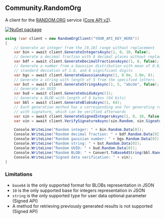 ## Community.RandomOrg

A client for the [RANDOM.ORG](https://www.random.org) service ([Core API v2](https://api.random.org/json-rpc/2)).

[![NuGet package](https://img.shields.io/nuget/v/Community.RandomOrg.svg?style=flat-square)](https://www.nuget.org/packages/Community.RandomOrg)

```cs
using (var client = new RandomOrgClient("YOUR_API_KEY_HERE"))
{
    // Generate an integer from the [0,10] range without replacement
    var bin = await client.GenerateIntegersAsync(1, 0, 10, false);
    // Generate a decimal fraction with 8 decimal places without replacement
    var bdf = await client.GenerateDecimalFractionsAsync(1, 8, false);
    // Generate a number from a Gaussian distribution with mean of 0.0,
    // standard deviation of 1.0, and 8 significant digits
    var bgs = await client.GenerateGaussiansAsync(1, 0.0m, 1.0m, 8);
    // Generate a string with length of 5 from the specified letters
    var bst = await client.GenerateStringsAsync(1, 5, "abcde", false);
    // Generate an UUID
    var bud = await client.GenerateUuidsAsync(1);
    // Generate a BLOB with length of 8 bytes (64 bits)
    var bbl = await client.GenerateBlobsAsync(1, 64);
    // Each generation method has a corresponding one for generating random data
    // with signature, which can be verified afterwards
    var sin = await client.GenerateSignedIntegersAsync(1, 0, 10, false);
    var vin = await client.VerifySignatureAsync(sin.Random, sin.Signature);

    Console.WriteLine("Random integer: " + bin.Random.Data[0]);
    Console.WriteLine("Random decimal fraction: " + bdf.Random.Data[0]);
    Console.WriteLine("Random gaussian number: " + bgs.Random.Data[0]);
    Console.WriteLine("Random string: " + bst.Random.Data[0]);
    Console.WriteLine("Random UUID: " + bud.Random.Data[0]);
    Console.WriteLine("Random BLOB: " + Convert.ToBase64String(bbl.Random.Data[0]));
    Console.WriteLine("Signed data verification: " + vin);
}
```

### Limitations

- `base64` is the only supported format for BLOBs representation in JSON
- `10` is the only supported base for integers representation in JSON
- `string` is the only supported type for user data optional parameter (Signed API)
- A method for retrieving previously generated results is not supported (Signed API)